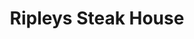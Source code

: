 ---
title: "Ripleys Steak House"
address: "Butterslip Lane (off Kieran St),, Kilkenny City, Co. Kilkenny"
tel: "+353 (0)56 777 0699"
county: "Kilkenny"
category: "Irish Restaurants"
type: "Content"
lat: "52.656639099121094"
lng: "-7.235590934753418"
---